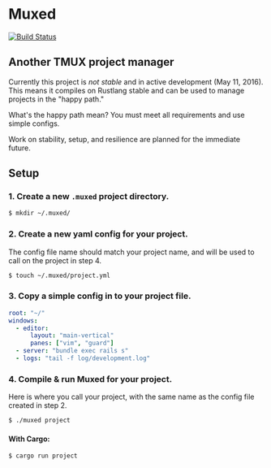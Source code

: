 Muxed
=====
[![Build Status](https://travis-ci.org/brianp/muxed.png?branch=master)](https://travis-ci.org/brianp/muxed)

## Another TMUX project manager

Currently this project is _not stable_ and in active development (May 11, 2016). This means it compiles on Rustlang stable and can be used to manage projects in the "happy path."

What's the happy path mean? You must meet all requirements and use simple configs.

Work on stability, setup, and resilience are planned for the immediate future.

## Setup

### 1. Create a new `.muxed` project directory.

```bash
$ mkdir ~/.muxed/
```

### 2. Create a new yaml config for your project.
The config file name should match your project name, and will be used to call on the project in step 4.

```bash
$ touch ~/.muxed/project.yml
```

### 3. Copy a simple config in to your project file.

```yaml
root: "~/"
windows:
  - editor:
      layout: "main-vertical"
      panes: ["vim", "guard"]
  - server: "bundle exec rails s"
  - logs: "tail -f log/development.log"
```

### 4. Compile & run Muxed for your project.
Here is where you call your project, with the same name as the config file created in step 2.

```bash
$ ./muxed project
```

#### With Cargo:

```bash
$ cargo run project
```
